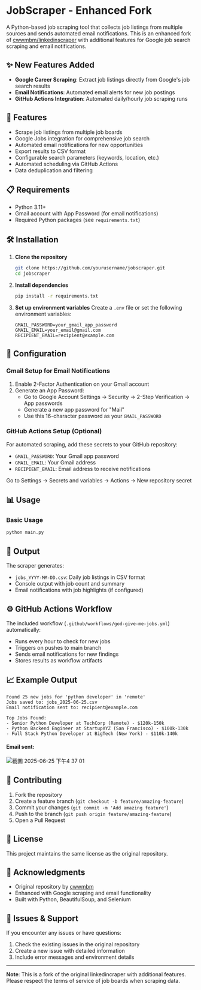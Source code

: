 # JobScraper - Enhanced Fork

A Python-based job scraping tool that collects job listings from multiple sources and sends automated email notifications. This is an enhanced fork of [cwwmbm/linkedinscraper](https://github.com/cwwmbm/linkedinscraper) with additional features for Google job search scraping and email notifications.

## ✨ New Features Added

- **Google Career Scraping**: Extract job listings directly from Google's job search results
- **Email Notifications**: Automated email alerts for new job postings
- **GitHub Actions Integration**: Automated daily/hourly job scraping runs

## 🚀 Features

- Scrape job listings from multiple job boards
- Google Jobs integration for comprehensive job search
- Automated email notifications for new opportunities
- Export results to CSV format
- Configurable search parameters (keywords, location, etc.)
- Automated scheduling via GitHub Actions
- Data deduplication and filtering

## 📋 Requirements

- Python 3.11+
- Gmail account with App Password (for email notifications)
- Required Python packages (see `requirements.txt`)

## 🛠️ Installation

1. **Clone the repository**
   ```bash
   git clone https://github.com/yourusername/jobscraper.git
   cd jobscraper
   ```

2. **Install dependencies**
   ```bash
   pip install -r requirements.txt
   ```

3. **Set up environment variables**
   Create a `.env` file or set the following environment variables:
   ```
   GMAIL_PASSWORD=your_gmail_app_password
   GMAIL_EMAIL=your_email@gmail.com
   RECIPIENT_EMAIL=recipient@example.com
   ```

## 🔧 Configuration

### Gmail Setup for Email Notifications

1. Enable 2-Factor Authentication on your Gmail account
2. Generate an App Password:
   - Go to Google Account Settings → Security → 2-Step Verification → App passwords
   - Generate a new app password for "Mail"
   - Use this 16-character password as your `GMAIL_PASSWORD`

### GitHub Actions Setup (Optional)

For automated scraping, add these secrets to your GitHub repository:

- `GMAIL_PASSWORD`: Your Gmail app password
- `GMAIL_EMAIL`: Your Gmail address
- `RECIPIENT_EMAIL`: Email address to receive notifications

Go to Settings → Secrets and variables → Actions → New repository secret

## 📊 Usage

### Basic Usage
```bash
python main.py
```

## 📁 Output

The scraper generates:
- `jobs_YYYY-MM-DD.csv`: Daily job listings in CSV format
- Console output with job count and summary
- Email notifications with job highlights (if configured)

## ⚙️ GitHub Actions Workflow

The included workflow (`.github/workflows/god-give-me-jobs.yml`) automatically:
- Runs every hour to check for new jobs
- Triggers on pushes to main branch
- Sends email notifications for new findings
- Stores results as workflow artifacts

## 📈 Example Output

```
Found 25 new jobs for 'python developer' in 'remote'
Jobs saved to: jobs_2025-06-25.csv
Email notification sent to: recipient@example.com

Top Jobs Found:
- Senior Python Developer at TechCorp (Remote) - $120k-150k
- Python Backend Engineer at StartupXYZ (San Francisco) - $100k-130k
- Full Stack Python Developer at BigTech (New York) - $110k-140k
```

#### Email sent:
![截圖 2025-06-25 下午4 37 01](https://github.com/user-attachments/assets/7167b0f4-6bf0-4612-9bbe-a1881e981851)

## 🤝 Contributing

1. Fork the repository
2. Create a feature branch (`git checkout -b feature/amazing-feature`)
3. Commit your changes (`git commit -m 'Add amazing feature'`)
4. Push to the branch (`git push origin feature/amazing-feature`)
5. Open a Pull Request

## 📄 License

This project maintains the same license as the original repository.

## 🙏 Acknowledgments

- Original repository by [cwwmbm](https://github.com/cwwmbm/)
- Enhanced with Google scraping and email functionality
- Built with Python, BeautifulSoup, and Selenium

## 🐛 Issues & Support

If you encounter any issues or have questions:
1. Check the existing issues in the original repository
2. Create a new issue with detailed information
3. Include error messages and environment details

---

**Note**: This is a fork of the original linkedincraper with additional features. Please respect the terms of service of job boards when scraping data.
